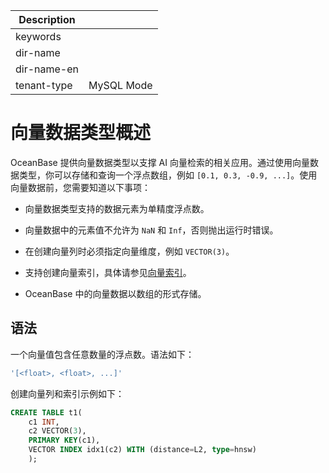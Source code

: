 | Description   |                 |
|---------------|-----------------|
| keywords      |                 |
| dir-name      |                 |
| dir-name-en   |                 |
| tenant-type   | MySQL Mode      |

# 向量数据类型概述

OceanBase 提供向量数据类型以支撑 AI 向量检索的相关应用。通过使用向量数据类型，你可以存储和查询一个浮点数组，例如 `[0.1, 0.3, -0.9, ...]`。使用向量数据前，您需要知道以下事项：

* 向量数据类型支持的数据元素为单精度浮点数。

* 向量数据中的元素值不允许为 `NaN` 和 `Inf`，否则抛出运行时错误。

* 在创建向量列时必须指定向量维度，例如 `VECTOR(3)`。

* 支持创建向量索引，具体请参见[向量索引](300.ob-vector-index.md)。

* OceanBase 中的向量数据以数组的形式存储。

## 语法

一个向量值包含任意数量的浮点数。语法如下：

```sql
'[<float>, <float>, ...]'
```

创建向量列和索引示例如下：

```sql
CREATE TABLE t1(
    c1 INT,
    c2 VECTOR(3),
    PRIMARY KEY(c1),
    VECTOR INDEX idx1(c2) WITH (distance=L2, type=hnsw)
    );
```